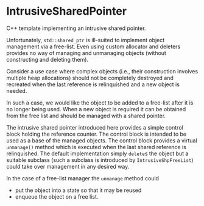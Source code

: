 # IntrusiveSharedPointer

C++ template implementing an intrusive shared pointer.

Unfortunately, `std::shared_ptr` is ill-suited to implement
object management via a free-list. Even using custom allocator
and deleters provides no way of managing and unmanaging objects
(without constructing and deleting them).

Consider a use case where complex objects (i.e., their
construction involves multiple heap allocations) should
not be completely destroyed and recreated when the last reference
is relinquished and a new object is needed.

In such a case, we would like the object to be added to a free-list
after it is no longer being used. When a new object is required it
can be obtained from the free list and should be managed with a 
shared pointer.

The intrusive shared pointer introduced here provides a simple
control block holding the reference counter. The control block
is intended to be used as a base of the managed objects.
The control block provides a virtual `unmanage()` method which
is executed when the last shared reference is relinquished.
The default implementation simply `delete`s the object but
a suitable subclass (such a subclass is introduced by
`IntrusiveShpFreeList`) could take over management in any
desired way.

In the case of a free-list manager the `unmanage` method could

 - put the object into a state so that it may be reused
 - enqueue the object on a free list.
